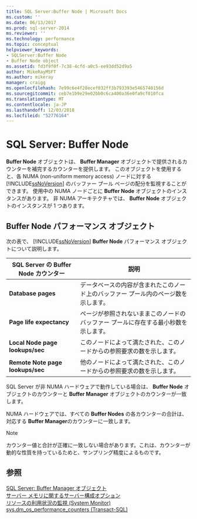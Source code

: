 ```yaml
---
title: SQL Server:Buffer Node | Microsoft Docs
ms.custom: ''
ms.date: 06/13/2017
ms.prod: sql-server-2014
ms.reviewer: ''
ms.technology: performance
ms.topic: conceptual
helpviewer_keywords:
- SQLServer:Buffer Node
- Buffer Node object
ms.assetid: fd3f9f0f-7c38-4cfd-a0c5-ee93dd52d9a5
author: MikeRayMSFT
ms.author: mikeray
manager: craigg
ms.openlocfilehash: 7e99c6e4f28ecef032ff3b793393e5465740156d
ms.sourcegitcommit: ceb7e1b9e29e02bb0c6ca400a36e0fa9cf010fca
ms.translationtype: MT
ms.contentlocale: ja-JP
ms.lasthandoff: 12/03/2018
ms.locfileid: "52776164"
---
```

# <a name="sql-serverbuffer-node"></a>SQL Server: Buffer Node
  **Buffer Node** オブジェクトは、 **Buffer Manager** オブジェクトで提供されるカウンターを補完するカウンターを提供します。 このオブジェクトを使用すると、各 NUMA (non-uniform memory access) ノードに対する [!INCLUDE[ssNoVersion](../../includes/ssnoversion-md.md)] のバッファー プール ページの配分を監視することができます。 使用中の NUMA ノードごとに **Buffer Node** オブジェクトのインスタンスがあります。 非 NUMA アーキテクチャでは、 **Buffer Node** オブジェクトのインスタンスが 1 つあります。  
  
## <a name="buffer-node-performance-objects"></a>Buffer Node パフォーマンス オブジェクト  
 次の表で、 [!INCLUDE[ssNoVersion](../../includes/ssnoversion-md.md)] **Buffer Node** パフォーマンス オブジェクトについて説明します。  
  
|SQL Server の Buffer Node カウンター|説明|  
|-------------------------------------|-----------------|  
|**Database pages**|データベースの内容が含まれたこのノード上のバッファー プール内のページ数を示します。|  
|**Page life expectancy**|ページが参照されないままこのノードのバッファー プールに存在する最小秒数を示します。|  
|**Local Node page lookups/sec**|このノードによって満たされた、このノードからの参照要求の数を示します。|  
|**Remote Note page lookups/sec**|他のノードによって満たされた、このノードからの参照要求の数を示します。|  
  
 SQL Server が非 NUMA ハードウェアで動作している場合は、 **Buffer Node** オブジェクトのカウンターと **Buffer Manager** オブジェクトのカウンターが一致します。  
  
 NUMA ハードウェアでは、すべての **Buffer Nodes** の各カウンターの合計は、対応する **Buffer Manager**のカウンターに一致します。  
  
> [!NOTE]  
>  カウンター値と合計が正確に一致しない場合があります。これは、カウンターが動的な性質を持っているためと、サンプリング精度によるものです。  
  
## <a name="see-also"></a>参照  
 [SQL Server: Buffer Manager オブジェクト](sql-server-buffer-manager-object.md)   
 [サーバー メモリに関するサーバー構成オプション](../../database-engine/configure-windows/server-memory-server-configuration-options.md)   
 [リソースの利用状況の監視 &#40;System Monitor&#41;](monitor-resource-usage-system-monitor.md)   
 [sys.dm_os_performance_counters &#40;Transact-SQL&#41;](/sql/relational-databases/system-dynamic-management-views/sys-dm-os-performance-counters-transact-sql)  
  
  
